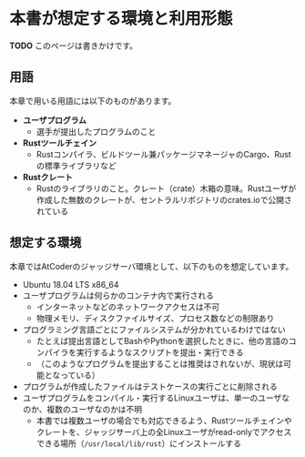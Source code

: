 <!-- -*- coding:utf-8-unix -*- -->

# 本書が想定する環境と利用形態

**TODO** このページは書きかけです。

## 用語

本章で用いる用語には以下のものがあります。

- **ユーザプログラム**
  - 選手が提出したプログラムのこと
- **Rustツールチェイン**
  - Rustコンパイラ、ビルドツール兼パッケージマネージャのCargo、Rustの標準ライブラリなど
- **Rustクレート**
  - Rustのライブラリのこと。クレート（crate）木箱の意味。Rustユーザが作成した無数のクレートが、セントラルリポジトリのcrates.ioで公開されている

## 想定する環境

本章ではAtCoderのジャッジサーバ環境として、以下のものを想定しています。

- Ubuntu 18.04 LTS x86_64
- ユーザプログラムは何らかのコンテナ内で実行される
  - インターネットなどのネットワークアクセスは不可
  - 物理メモリ、ディスクファイルサイズ、プロセス数などの制限あり
- プログラミング言語ごとにファイルシステムが分かれているわけではない
  - たとえば提出言語としてBashやPythonを選択したときに、他の言語のコンパイラを実行するようなスクリプトを提出・実行できる
  - （このようなプログラムを提出することは推奨はされないが、現状は可能となっている）
- プログラムが作成したファイルはテストケースの実行ごとに削除される
- ユーザプログラムをコンパイル・実行するLinuxユーザは、単一のユーザなのか、複数のユーザなのかは不明
  - 本書では複数ユーザの場合でも対応できるよう、Rustツールチェインやクレートを、ジャッジサーバ上の全Linuxユーザがread-onlyでアクセスできる場所（`/usr/local/lib/rust`）にインストールする
